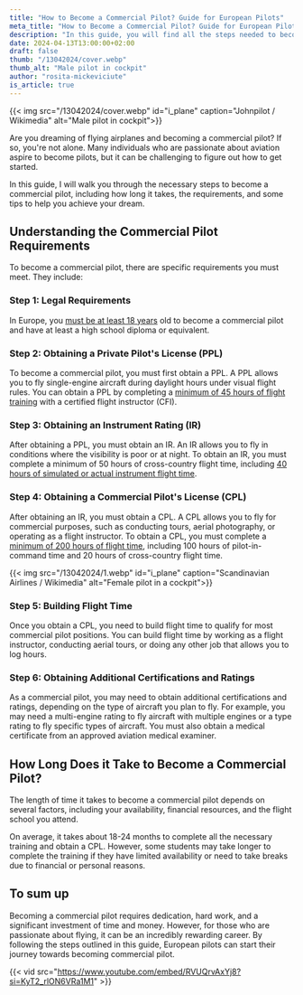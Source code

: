 ```yaml
---
title: "How to Become a Commercial Pilot? Guide for European Pilots"
meta_title: "How to Become a Commercial Pilot? Guide for European Pilots"
description: "In this guide, you will find all the steps needed to become a commercial pilot in Europe, including how long it takes, the requirements, and certifications."
date: 2024-04-13T13:00:00+02:00
draft: false
thumb: "/13042024/cover.webp"
thumb_alt: "Male pilot in cockpit"
author: "rosita-mickeviciute"
is_article: true
---
```

{{< img src="/13042024/cover.webp" id="i_plane" caption="Johnpilot / Wikimedia" alt="Male pilot in cockpit">}}

Are you dreaming of flying airplanes and becoming a commercial pilot? If so, you're not alone. Many individuals who are passionate about aviation aspire to become pilots, but it can be challenging to figure out how to get started. 

In this guide, I will walk you through the necessary steps to become a commercial pilot, including how long it takes, the requirements, and some tips to help you achieve your dream.

## Understanding the Commercial Pilot Requirements

To become a commercial pilot, there are specific requirements you must meet. They include:

### Step 1: Legal Requirements 

In Europe, you [must be at least 18 years](https://goldenepaulettes.com/commercial-pilot-qualifications-europe) old to become a commercial pilot and have at least a high school diploma or equivalent.

### Step 2: Obtaining a Private Pilot's License (PPL)

To become a commercial pilot, you must first obtain a PPL. A PPL allows you to fly single-engine aircraft during daylight hours under visual flight rules. You can obtain a PPL by completing a [minimum of 45 hours of flight training](https://www.flyeptspain.com/easa-ppl-a-course) with a certified flight instructor (CFI).

### Step 3: Obtaining an Instrument Rating (IR)

After obtaining a PPL, you must obtain an IR. An IR allows you to fly in conditions where the visibility is poor or at night. To obtain an IR, you must complete a minimum of 50 hours of cross-country flight time, including [40 hours of simulated or actual instrument flight time](https://www.aopa.org/training-and-safety/active-pilots/ratings-and-endorsements/instrument-rating).

### Step 4: Obtaining a Commercial Pilot's License (CPL)

After obtaining an IR, you must obtain a CPL. A CPL allows you to fly for commercial purposes, such as conducting tours, aerial photography, or operating as a flight instructor. To obtain a CPL, you must complete a [minimum of 200 hours of flight time](https://www.atpl.at/CPL_flight_training.php), including 100 hours of pilot-in-command time and 20 hours of cross-country flight time.

{{< img src="/13042024/1.webp" id="i_plane" caption="Scandinavian Airlines / Wikimedia" alt="Female pilot in a cockpit">}}

### Step 5: Building Flight Time

Once you obtain a CPL, you need to build flight time to qualify for most commercial pilot positions. You can build flight time by working as a flight instructor, conducting aerial tours, or doing any other job that allows you to log hours.

### Step 6: Obtaining Additional Certifications and Ratings

As a commercial pilot, you may need to obtain additional certifications and ratings, depending on the type of aircraft you plan to fly. For example, you may need a multi-engine rating to fly aircraft with multiple engines or a type rating to fly specific types of aircraft. You must also obtain a medical certificate from an approved aviation medical examiner.

## How Long Does it Take to Become a Commercial Pilot?

The length of time it takes to become a commercial pilot depends on several factors, including your availability, financial resources, and the flight school you attend. 

On average, it takes about 18-24 months to complete all the necessary training and obtain a CPL. However, some students may take longer to complete the training if they have limited availability or need to take breaks due to financial or personal reasons.

## To sum up

Becoming a commercial pilot requires dedication, hard work, and a significant investment of time and money. However, for those who are passionate about flying, it can be an incredibly rewarding career. By following the steps outlined in this guide, European pilots can start their journey towards becoming commercial pilot.

{{< vid src="https://www.youtube.com/embed/RVUQrvAxYj8?si=KyT2_rlON6VRa1M1" >}}
